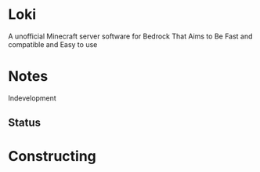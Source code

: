 # Loki
A unofficial Minecraft server software for Bedrock
That Aims to Be Fast and compatible and Easy to use
# Notes
Indevelopment
## Status
# Constructing
